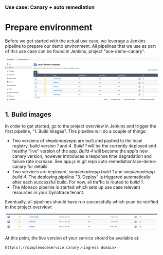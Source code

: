 ### Use case: Canary + auto remediation

# Prepare environment

Before we get started with the actual use case, we leverage a Jenkins pipeline to prepare our demo environment. All pipelines that we use as part of this use case can be found in Jenkins, project "ace-demo-canary".

![jenkins_pipeline_overview](../assets/images/jenkins_pipeline_overview.png)

## 1. Build images

In order to get started, go to the project overview in Jenkins and trigger the first pipeline, "1. Build images". This pipeline will do a couple of things:

- Two versions of *simplenodeapp* are built and pushed to the local registry, build version *1* and *4*. *Build 1* will be the currently deployed and healthy "live" version of the app. *Build 4* will become the app's new canary version, however introduces a response time degradation and failure rate increase. See app.js in git repo auto-remediation/ace-demo-canary for details.
- Two services are deployed, *simplenodeapp build 1* and *simplenodeapp build 4*. The deploying pipeline "3. Deploy" is triggered automatically after each successful build. For now, all traffic is routed to *build 1*.
- The Monaco pipeline is started which sets up use case relevant resources in your Dynatrace tenant.

Eventually, all pipelines should have run successfully which ycan be verified in the project overview:

![jenkins_build_success](../assets/images/jenkins_build_success.png)

At this point, the live version of your service should be available at:

```
http(s)://simplenodeservice.canary.<ingress domain>
```
